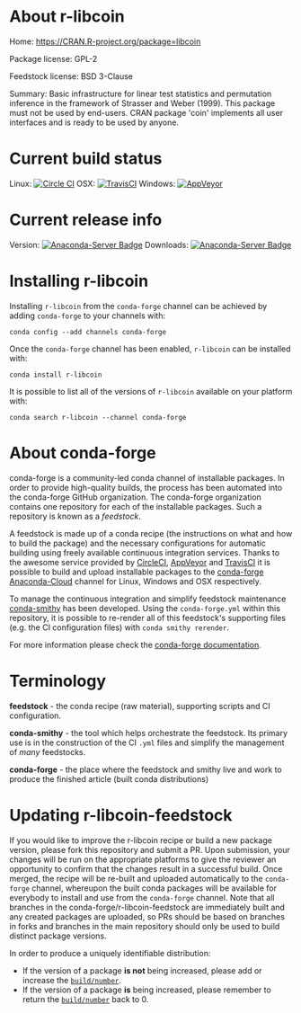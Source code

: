 About r-libcoin
===============

Home: https://CRAN.R-project.org/package=libcoin

Package license: GPL-2

Feedstock license: BSD 3-Clause

Summary: Basic infrastructure for linear test statistics and permutation inference in the framework of Strasser and Weber (1999).  This package must not be used by end-users. CRAN package 'coin' implements all user interfaces and is ready to be used by anyone.



Current build status
====================

Linux: [![Circle CI](https://circleci.com/gh/conda-forge/r-libcoin-feedstock.svg?style=shield)](https://circleci.com/gh/conda-forge/r-libcoin-feedstock)
OSX: [![TravisCI](https://travis-ci.org/conda-forge/r-libcoin-feedstock.svg?branch=master)](https://travis-ci.org/conda-forge/r-libcoin-feedstock)
Windows: [![AppVeyor](https://ci.appveyor.com/api/projects/status/github/conda-forge/r-libcoin-feedstock?svg=True)](https://ci.appveyor.com/project/conda-forge/r-libcoin-feedstock/branch/master)

Current release info
====================
Version: [![Anaconda-Server Badge](https://anaconda.org/conda-forge/r-libcoin/badges/version.svg)](https://anaconda.org/conda-forge/r-libcoin)
Downloads: [![Anaconda-Server Badge](https://anaconda.org/conda-forge/r-libcoin/badges/downloads.svg)](https://anaconda.org/conda-forge/r-libcoin)

Installing r-libcoin
====================

Installing `r-libcoin` from the `conda-forge` channel can be achieved by adding `conda-forge` to your channels with:

```
conda config --add channels conda-forge
```

Once the `conda-forge` channel has been enabled, `r-libcoin` can be installed with:

```
conda install r-libcoin
```

It is possible to list all of the versions of `r-libcoin` available on your platform with:

```
conda search r-libcoin --channel conda-forge
```


About conda-forge
=================

conda-forge is a community-led conda channel of installable packages.
In order to provide high-quality builds, the process has been automated into the
conda-forge GitHub organization. The conda-forge organization contains one repository
for each of the installable packages. Such a repository is known as a *feedstock*.

A feedstock is made up of a conda recipe (the instructions on what and how to build
the package) and the necessary configurations for automatic building using freely
available continuous integration services. Thanks to the awesome service provided by
[CircleCI](https://circleci.com/), [AppVeyor](http://www.appveyor.com/)
and [TravisCI](https://travis-ci.org/) it is possible to build and upload installable
packages to the [conda-forge](https://anaconda.org/conda-forge)
[Anaconda-Cloud](http://docs.anaconda.org/) channel for Linux, Windows and OSX respectively.

To manage the continuous integration and simplify feedstock maintenance
[conda-smithy](http://github.com/conda-forge/conda-smithy) has been developed.
Using the ``conda-forge.yml`` within this repository, it is possible to re-render all of
this feedstock's supporting files (e.g. the CI configuration files) with ``conda smithy rerender``.

For more information please check the [conda-forge documentation](https://conda-forge.org/docs/).

Terminology
===========

**feedstock** - the conda recipe (raw material), supporting scripts and CI configuration.

**conda-smithy** - the tool which helps orchestrate the feedstock.
                   Its primary use is in the construction of the CI ``.yml`` files
                   and simplify the management of *many* feedstocks.

**conda-forge** - the place where the feedstock and smithy live and work to
                  produce the finished article (built conda distributions)


Updating r-libcoin-feedstock
============================

If you would like to improve the r-libcoin recipe or build a new
package version, please fork this repository and submit a PR. Upon submission,
your changes will be run on the appropriate platforms to give the reviewer an
opportunity to confirm that the changes result in a successful build. Once
merged, the recipe will be re-built and uploaded automatically to the
`conda-forge` channel, whereupon the built conda packages will be available for
everybody to install and use from the `conda-forge` channel.
Note that all branches in the conda-forge/r-libcoin-feedstock are
immediately built and any created packages are uploaded, so PRs should be based
on branches in forks and branches in the main repository should only be used to
build distinct package versions.

In order to produce a uniquely identifiable distribution:
 * If the version of a package **is not** being increased, please add or increase
   the [``build/number``](http://conda.pydata.org/docs/building/meta-yaml.html#build-number-and-string).
 * If the version of a package **is** being increased, please remember to return
   the [``build/number``](http://conda.pydata.org/docs/building/meta-yaml.html#build-number-and-string)
   back to 0.